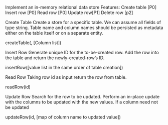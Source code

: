 Implement an in-memory relational data store
Features:
Create table [P0]
Insert row [P0]
Read row [P0]
Update row[P1]
Delete row [p2]


Create Table
Create a store for a specific table. We can assume all fields of type string. Table name and column names should be persisted as metadata either on the table itself or on a separate entity.

createTable(<table name>, [Column list]) 

Insert Row
Generate unique ID for the to-be-created row. Add the row into the table and return the newly-created-row’s ID.

insertRow([value list in the same order of table creation])

Read Row
Taking row id as input return the row from table.

readRow(id)

Update Row
Search for the row to be updated. Perform an in-place update with the columns to be updated with the new values. If a column need not be updated

updateRow(id, [map of column name to updated value])
